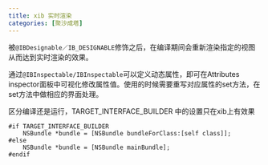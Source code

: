 ```yaml
---
title: xib 实时渲染
categories: [聚沙成塔]
---
```




被`@IBDesignable／IB_DESIGNABLE`修饰之后，在编译期间会重新渲染指定的视图从而达到实时渲染的效果。

通过`@IBInspectable/IBInspectable`可以定义动态属性，即可在Attributes inspector面板中可视化修改属性值。使用的时候需要重写对应属性的set方法，在set方法中做相应的界面处理。

区分编译还是运行，TARGET_INTERFACE_BUILDER 中的设置只在xib上有效果
```
#if TARGET_INTERFACE_BUILDER
    NSBundle *bundle = [NSBundle bundleForClass:[self class]];
#else
    NSBundle *bundle = [NSBundle mainBundle];
#endif
```
